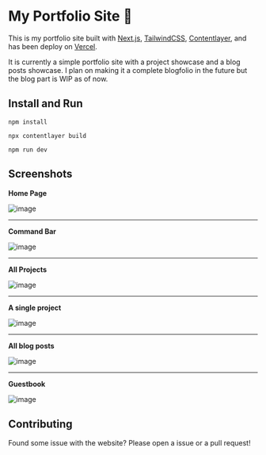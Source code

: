 # My Portfolio Site 🚀
This is my portfolio site built with [Next.js](https://nextjs.org), [TailwindCSS](https://tailwindcss.com), [Contentlayer](https://www.contentlayer.dev/), and has been deploy on [Vercel](https://vercel.com).

It is currently a simple portfolio site with a project showcase and a blog posts showcase. I plan on making it a complete blogfolio in the future but the blog part is WIP as of now.

## Install and Run
```
npm install

npx contentlayer build

npm run dev
```

## Screenshots
**Home Page**

![image](https://user-images.githubusercontent.com/63192115/172039448-8a79e500-0819-4e99-a653-471174661606.png)

---

**Command Bar**

![image](https://user-images.githubusercontent.com/63192115/172039508-16ffbcc3-ab92-4e9c-a1e1-ea6e0cd50686.png)

---

**All Projects**

![image](https://user-images.githubusercontent.com/63192115/172039453-af995e3d-1b27-4246-b4c1-99acec3c5e7f.png)

---

**A single project**

![image](https://user-images.githubusercontent.com/63192115/172039474-12354f77-1c82-4d72-ab03-e26e6df9d276.png)

---

**All blog posts**

![image](https://user-images.githubusercontent.com/63192115/172039459-28acc7c3-cab4-4c31-8fc8-dc7febd6f707.png)

---

**Guestbook**

![image](https://user-images.githubusercontent.com/63192115/172039464-c008cb2f-4f13-44cd-b06e-71eb479ea5a5.png)


## Contributing
Found some issue with the website? Please open a issue or a pull request!
